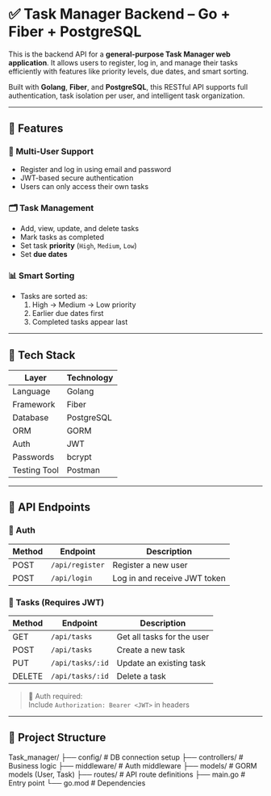 # ✅ Task Manager Backend – Go + Fiber + PostgreSQL

This is the backend API for a **general-purpose Task Manager web application**. It allows users to register, log in, and manage their tasks efficiently with features like priority levels, due dates, and smart sorting.

Built with **Golang**, **Fiber**, and **PostgreSQL**, this RESTful API supports full authentication, task isolation per user, and intelligent task organization.

---

## 🚀 Features

### 👥 Multi-User Support
- Register and log in using email and password
- JWT-based secure authentication
- Users can only access their own tasks

### 🗂️ Task Management
- Add, view, update, and delete tasks
- Mark tasks as completed
- Set task **priority** (`High`, `Medium`, `Low`)
- Set **due dates**

### 📊 Smart Sorting
- Tasks are sorted as:
  1. High → Medium → Low priority
  2. Earlier due dates first
  3. Completed tasks appear last

---

## 🧱 Tech Stack

| Layer        | Technology   |
|--------------|--------------|
| Language     | Golang       |
| Framework    | Fiber        |
| Database     | PostgreSQL   |
| ORM          | GORM         |
| Auth         | JWT          |
| Passwords    | bcrypt       |
| Testing Tool | Postman      |

---

## 🔗 API Endpoints

### 🔐 Auth

| Method | Endpoint        | Description         |
|--------|-----------------|---------------------|
| POST   | `/api/register` | Register a new user |
| POST   | `/api/login`    | Log in and receive JWT token |

### 🧾 Tasks (Requires JWT)

| Method | Endpoint         | Description                   |
|--------|------------------|-------------------------------|
| GET    | `/api/tasks`     | Get all tasks for the user    |
| POST   | `/api/tasks`     | Create a new task             |
| PUT    | `/api/tasks/:id` | Update an existing task       |
| DELETE | `/api/tasks/:id` | Delete a task                 |

> 🔐 Auth required:  
> Include `Authorization: Bearer <JWT>` in headers

---

## 🔧 Project Structure
Task_manager/
├── config/ # DB connection setup
├── controllers/ # Business logic
├── middleware/ # Auth middleware
├── models/ # GORM models (User, Task)
├── routes/ # API route definitions
├── main.go # Entry point
└── go.mod # Dependencies
